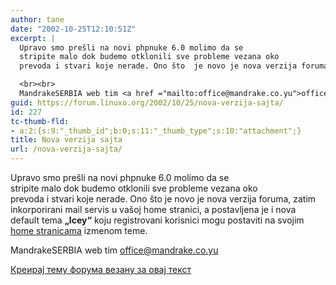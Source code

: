```yaml
---
author: tane
date: "2002-10-25T12:10:51Z"
excerpt: |
  Upravo smo prešli na novi phpnuke 6.0 molimo da se
  stripite malo dok budemo otklonili sve probleme vezana oko
  prevoda i stvari koje nerade. Ono što  je novo je nova verzija foruma, zatim inkorporirani mail servis u vašoj home stranici, a postavljena je i nova default tema <b>"Icey"</b> koju registrovani korisnici mogu postaviti na svojim  <a href ="modules.php?name=Your_Account">home stranicama</a> izmenom teme.

  <br><br>
  MandrakeSERBIA web tim <a href ="mailto:office@mandrake.co.yu">office@mandrake.co.yu</a>
guid: https://forum.linuxo.org/2002/10/25/nova-verzija-sajta/
id: 227
tc-thumb-fld:
- a:2:{s:9:"_thumb_id";b:0;s:11:"_thumb_type";s:10:"attachment";}
title: Nova verzija sajta
url: /nova-verzija-sajta/
---
```

Upravo smo prešli na novi phpnuke 6.0 molimo da se  
stripite malo dok budemo otklonili sve probleme vezana oko  
prevoda i stvari koje nerade. Ono što je novo je nova verzija foruma, zatim inkorporirani mail servis u vašoj home stranici, a postavljena je i nova default tema **&#8222;Icey&#8220;** koju registrovani korisnici mogu postaviti na svojim [home stranicama](modules.php?name=Your_Account) izmenom teme. 

MandrakeSERBIA web tim <office@mandrake.co.yu><!--break-->

[Креирај тему форума везану за овај текст](https://linuxo.org/nova-tema-na-forumu/?se_pid=227)